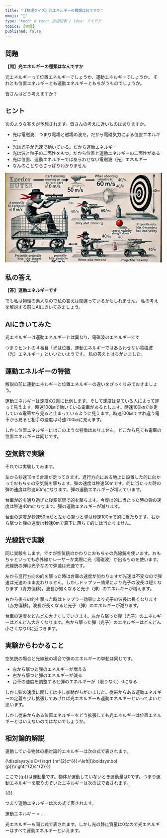 ```yaml
---
title: "【物理クイズ】光エネルギーの種類は何ですか"
emoji: "📘"
type: "tech" # tech: 技術記事 / idea: アイデア
topics: [物理]
published: false
---
```

## 問題 

**【問】光エネルギーの種類はなんですか**

光エネルギーって位置エネルギーでしょうか、運動エネルギーでしょうか。
それとも位置エネルギーとも運動エネルギーともちがうものでしょうか。

皆さんはどう考えますか？

## ヒント 

次のような答えが予想されます。皆さんの考えに近いものはありますか。

- 光は電磁波、つまり電場と磁場の波だ。だから電磁気力による位置エネルギー
- 光は光子が光速で動いている。だから運動エネルギー
- 光は波と粒子の二面性をもつ。だから位置と運動エネルギーの二面性がある
- 光は位置、運動エネルギーではあらわせない電磁波（光）エネルギー
- なんのことやらさっぱりわかりません

![](/images/qpq250316kine.webp)

## 私の答え 

**【答】運動エネルギーです**

でも私は物理の素人なので私の答えは間違っているかもしれません。 私の考えを解説する前にAIにきいてみましょう。

## AIにきいてみた 

光エネルギーは運動エネルギーとは異なり、電磁波のエネルギーです

つまりヒントの４番目「光は位置、運動エネルギーではあらわせない電磁波（光）エネルギー」といいたいようです。
私の答えとはちがいました。

## 運動エネルギーの特徴 

解説の前に運動エネルギーと位置エネルギーの違いをざっくりみておきましょう。

運動エネルギーは速度の2乗に比例します。そして速度は見ている人によって違って見えます。時速100㎞で動いている電車があるとします。時速100㎞で並走している電車から見ると止まっているように見えます。時速100㎞ですれ違う電車から見ると相手の速度は時速200㎞に見えます。

しかし位置エネルギーにはこのような特徴はありません。どこから見ても電車の位置エネルギーは同じです。

## 空気銃で実験 

それでは実験してみます。

左から秒速10mで台車が走ってきます。進行方向にある地上に設置した的に向かっておもちゃの空気銃を撃ちます。弾の速度は秒速50mです。的に当たった時の弾の速度は秒速60mになります。弾の運動エネルギーが増えています。

台車が的を通り過ぎた後空気銃で的を撃ちます。今度は的に当たった時の弾の速度は秒速40mになります。弾の運動エネルギーが減ります。

台車の速度が秒速50mだと左から撃つと弾は秒速100mで的に当たります。右から撃つと弾の速度は秒速0mで真下に落ちて的には当たりません。

## 光線銃で実験 

同じ実験をします。ですが空気銃のかわりにおもちゃの光線銃を使います。おもちゃといっても赤外線かレーザーか実際に光（電磁波）が出るものを使います。光線銃の弾は光子なので弾速は光速です。

左から進行方向の的を撃った時は台車の速度が加わりますが光速は不変なので弾速は光速のまま変わりません。しかしドップラー効果により光子の波長は短くなります（青方偏移)。波長が短くなると光子（弾）のエネルギーが増えます。

右から後ろの的を撃った時はドップラー効果により光子の波長は長くなります（赤方偏移)。波長が長くなると光子（弾）のエネルギーが減ります。

台車の速度をどんどん大きくしていきます。左から撃った弾（光子）のエネルギーはどんどん大きくなります。右から撃った弾（光子）のエネルギーはどんどん小さくなり0に近づきます。

## 実験からわかること 

空気銃の場合と光線銃の場合で弾のエネルギーの挙動は同じです。
- 左から撃つと弾のエネルギーが増える
- 右から撃つと弾のエネルギーが減る
- 台車の速度を調整すると弾のエネルギーが（限りなく）0になる

しかし弾の速度に関しては少し挙動がちがいました。従来からある運動エネルギーの定義を少し拡張してあげれば光エネルギーも運動エネルギーといってよいと思います。

しかし従来からある位置エネルギーをどう拡張しても光エネルギーは位置エネルギーとはいえないのではないでしょうか。

## 相対論的解説 

運動している物体の相対論的エネルギーは次の式で表されます。

{\displaystyle E={\sqrt {m^{2}c^{4}+\left|{\boldsymbol {p}}\right|^{2}c^{2}}}}

ここで{{p}}は運動量です。物体が運動していないとき運動量は0です。つまり運動エネルギーを取りのぞいたエネルギーは次の式で表されます。

{{}}

つまり運動エネルギーは次の式で表されます。

運動エネルギー = ...

光エネルギーも同じ式で表されます。しかし光の静止質量は0なので光エネルギーはすべて運動エネルギーといえます。
